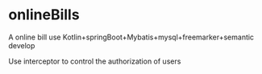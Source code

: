 # onlineBills
A online bill use Kotlin+springBoot+Mybatis+mysql+freemarker+semantic develop

Use interceptor to control the authorization of users
